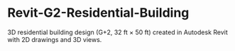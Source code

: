 # Revit-G2-Residential-Building
3D residential building design (G+2, 32 ft × 50 ft) created in Autodesk Revit with 2D drawings and 3D views.
